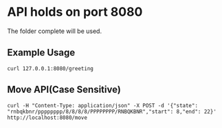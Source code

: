# API holds on port 8080

The folder complete will be used.

## Example Usage

```
curl 127.0.0.1:8080/greeting
```

## Move API(Case Sensitive)
```
curl -H "Content-Type: application/json" -X POST -d '{"state": "rnbqkbnr/pppppppp/8/8/8/8/PPPPPPPP/RNBQKBNR","start": 8,"end": 22}' http://localhost:8080/move
```
